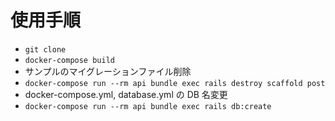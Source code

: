 # 使用手順

- `git clone`
- `docker-compose build`
- サンプルのマイグレーションファイル削除
- `docker-compose run --rm api bundle exec rails destroy scaffold post`
- docker-compose.yml, database.yml の DB 名変更
- `docker-compose run --rm api bundle exec rails db:create`
